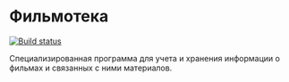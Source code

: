 # Фильмотека
[![Build status](https://ci.appveyor.com/api/projects/status/3t44dta1c1gqfsw8?svg=true)](https://ci.appveyor.com/project/hmaster20/filmcollection)

Специализированная программа для учета и хранения информации о фильмах и связанных с ними материалов.
